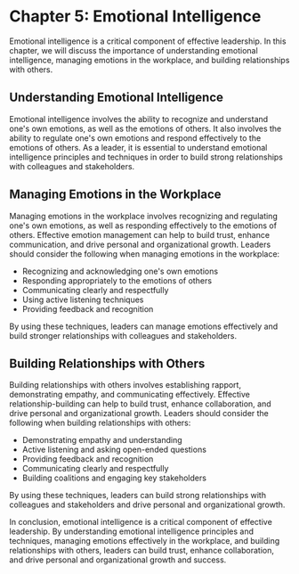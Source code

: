 Chapter 5: Emotional Intelligence
=================================

Emotional intelligence is a critical component of effective leadership. In this chapter, we will discuss the importance of understanding emotional intelligence, managing emotions in the workplace, and building relationships with others.

Understanding Emotional Intelligence
------------------------------------

Emotional intelligence involves the ability to recognize and understand one's own emotions, as well as the emotions of others. It also involves the ability to regulate one's own emotions and respond effectively to the emotions of others. As a leader, it is essential to understand emotional intelligence principles and techniques in order to build strong relationships with colleagues and stakeholders.

Managing Emotions in the Workplace
----------------------------------

Managing emotions in the workplace involves recognizing and regulating one's own emotions, as well as responding effectively to the emotions of others. Effective emotion management can help to build trust, enhance communication, and drive personal and organizational growth. Leaders should consider the following when managing emotions in the workplace:

* Recognizing and acknowledging one's own emotions
* Responding appropriately to the emotions of others
* Communicating clearly and respectfully
* Using active listening techniques
* Providing feedback and recognition

By using these techniques, leaders can manage emotions effectively and build stronger relationships with colleagues and stakeholders.

Building Relationships with Others
----------------------------------

Building relationships with others involves establishing rapport, demonstrating empathy, and communicating effectively. Effective relationship-building can help to build trust, enhance collaboration, and drive personal and organizational growth. Leaders should consider the following when building relationships with others:

* Demonstrating empathy and understanding
* Active listening and asking open-ended questions
* Providing feedback and recognition
* Communicating clearly and respectfully
* Building coalitions and engaging key stakeholders

By using these techniques, leaders can build strong relationships with colleagues and stakeholders and drive personal and organizational growth.

In conclusion, emotional intelligence is a critical component of effective leadership. By understanding emotional intelligence principles and techniques, managing emotions effectively in the workplace, and building relationships with others, leaders can build trust, enhance collaboration, and drive personal and organizational growth and success.
